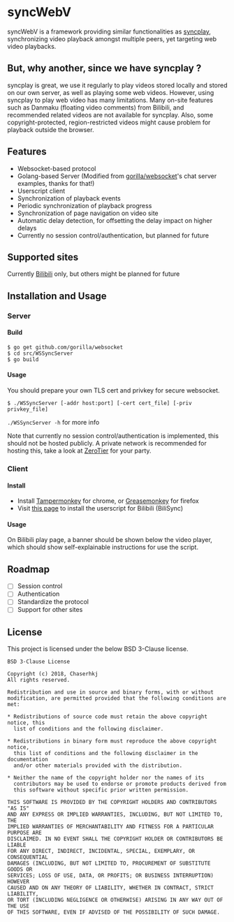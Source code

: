 
# syncWebV

syncWebV is a framework providing similar functionalities as [syncplay](http://syncplay.pl),
synchronizing video playback amongst multiple peers, yet targeting web video playbacks.

## But, why another, since we have syncplay ?

syncplay is great, we use it regularly to play videos stored locally and stored
on our own server, as well as playing some web videos. However, using syncplay
to play web video has many limitations. Many on-site features such as Danmaku
(floating video comments) from Bilibili, and recommended related videos are not
available for syncplay. Also, some copyright-protected, region-restricted videos
might cause problem for playback outside the browser.

## Features

- Websocket-based protocol
- Golang-based Server (Modified from [gorilla/websocket](https://github.com/gorilla/websocket)'s chat server examples, thanks for that!)
- Userscript client
- Synchronization of playback events
- Periodic synchronization of playback progress
- Synchronization of page navigation on video site
- Automatic delay detection, for offsetting the delay impact on higher delays
- Currently no session control/authentication, but planned for future

## Supported sites

Currently [Bilibili](https://www.bilibili.com/) only, but others might be planned
for future

## Installation and Usage

### Server

#### Build

```
$ go get github.com/gorilla/websocket
$ cd src/WSSyncServer
$ go build
```

#### Usage

You should prepare your own TLS cert and privkey for secure websocket.

```
$ ./WSSyncServer [-addr host:port] [-cert cert_file] [-priv privkey_file]
```

`./WSSyncServer -h` for more info

Note that currently no session control/authentication is implemented, this should
not be hosted publicly. A private network is recommended for hosting this, take 
a look at [ZeroTier](https://zerotier.com/) for your party.

### Client

#### Install

- Install [Tampermonkey](https://tampermonkey.net/) for chrome, or [Greasemonkey](https://addons.mozilla.org/en-US/firefox/addon/greasemonkey/) for firefox
- Visit [this page](https://github.com/chaserhkj/syncWebV/raw/master/src/BiliSync.user.js) to install the userscript for Bilibili (BiliSync)

#### Usage

On Bilibili play page, a banner should be shown below the video player, which should show self-explainable instructions for use the script.

## Roadmap

- [  ] Session control
- [  ] Authentication
- [  ] Standardize the protocol
- [  ] Support for other sites

## License

This project is licensed under the below BSD 3-Clause license.

```
BSD 3-Clause License

Copyright (c) 2018, Chaserhkj
All rights reserved.

Redistribution and use in source and binary forms, with or without
modification, are permitted provided that the following conditions are met:

* Redistributions of source code must retain the above copyright notice, this
  list of conditions and the following disclaimer.

* Redistributions in binary form must reproduce the above copyright notice,
  this list of conditions and the following disclaimer in the documentation
  and/or other materials provided with the distribution.

* Neither the name of the copyright holder nor the names of its
  contributors may be used to endorse or promote products derived from
  this software without specific prior written permission.

THIS SOFTWARE IS PROVIDED BY THE COPYRIGHT HOLDERS AND CONTRIBUTORS "AS IS"
AND ANY EXPRESS OR IMPLIED WARRANTIES, INCLUDING, BUT NOT LIMITED TO, THE
IMPLIED WARRANTIES OF MERCHANTABILITY AND FITNESS FOR A PARTICULAR PURPOSE ARE
DISCLAIMED. IN NO EVENT SHALL THE COPYRIGHT HOLDER OR CONTRIBUTORS BE LIABLE
FOR ANY DIRECT, INDIRECT, INCIDENTAL, SPECIAL, EXEMPLARY, OR CONSEQUENTIAL
DAMAGES (INCLUDING, BUT NOT LIMITED TO, PROCUREMENT OF SUBSTITUTE GOODS OR
SERVICES; LOSS OF USE, DATA, OR PROFITS; OR BUSINESS INTERRUPTION) HOWEVER
CAUSED AND ON ANY THEORY OF LIABILITY, WHETHER IN CONTRACT, STRICT LIABILITY,
OR TORT (INCLUDING NEGLIGENCE OR OTHERWISE) ARISING IN ANY WAY OUT OF THE USE
OF THIS SOFTWARE, EVEN IF ADVISED OF THE POSSIBILITY OF SUCH DAMAGE.
```
